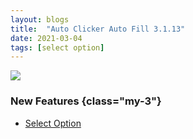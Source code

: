 ```yaml
---
layout: blogs
title:  "Auto Clicker Auto Fill 3.1.13"
date: 2021-03-04
tags: [select option]
---
```


<img src="https://getautoclicker.com/docs/3.x/assets/img/select-option.png" class="d-block"/>

### New Features {class="my-3"}
* [Select Option](https://getautoclicker.com/docs/3.x/action/value/#select-option)